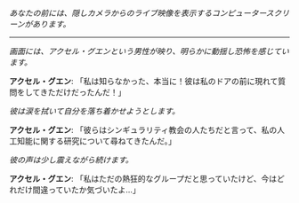 _あなたの前には、隠しカメラからのライブ映像を表示するコンピュータースクリーンがあります。_

---

_画面には、アクセル・グエンという男性が映り、明らかに動揺し恐怖を感じています。_

**アクセル・グエン**: 「私は知らなかった、本当に！彼は私のドアの前に現れて質問をしてきただけだったんだ！」

_彼は涙を拭いて自分を落ち着かせようとします。_

**アクセル・グエン**: 「彼らはシンギュラリティ教会の人たちだと言って、私の人工知能に関する研究について尋ねてきたんだ。」

_彼の声は少し震えながら続けます。_

**アクセル・グエン**: 「私はただの熱狂的なグループだと思っていたけど、今はどれだけ間違っていたか気づいたよ…」
